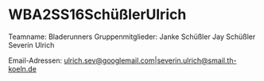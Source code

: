 # WBA2SS16SchüßlerUlrich

Teamname: Bladerunners
Gruppenmitglieder:  Janke Schüßler
                    Jay Schüßler
                    Severin Ulrich
                    
Email-Adressen:     ulrich.sev@googlemail.com|severin.ulrich@smail.th-koeln.de
                    
